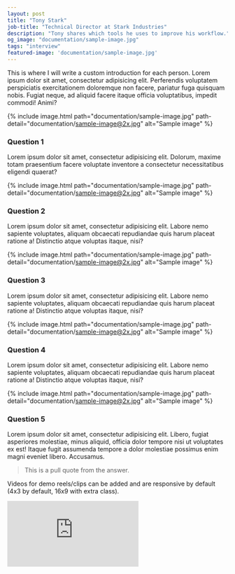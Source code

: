 ```yaml
---
layout: post
title: "Tony Stark"
job-title: "Technical Director at Stark Industries"
description: "Tony shares which tools he uses to improve his workflow."
og_image: "documentation/sample-image.jpg"
tags: "interview"
featured-image: 'documentation/sample-image.jpg'
---
```


This is where I will write a custom introduction for each person. Lorem ipsum dolor sit amet, consectetur adipisicing elit. Perferendis voluptatem perspiciatis exercitationem doloremque non facere, pariatur fuga quisquam nobis. Fugiat neque, ad aliquid facere itaque officia voluptatibus, impedit commodi! Animi?

{% include image.html path="documentation/sample-image.jpg" path-detail="documentation/sample-image@2x.jpg" alt="Sample image" %}

### Question 1
Lorem ipsum dolor sit amet, consectetur adipisicing elit. Dolorum, maxime totam praesentium facere voluptate inventore a consectetur necessitatibus eligendi quaerat?

{% include image.html path="documentation/sample-image.jpg" path-detail="documentation/sample-image@2x.jpg" alt="Sample image" %}

### Question 2
Lorem ipsum dolor sit amet, consectetur adipisicing elit. Labore nemo sapiente voluptates, aliquam obcaecati repudiandae quis harum placeat ratione a! Distinctio atque voluptas itaque, nisi?

{% include image.html path="documentation/sample-image.jpg" path-detail="documentation/sample-image@2x.jpg" alt="Sample image" %}

### Question 3
Lorem ipsum dolor sit amet, consectetur adipisicing elit. Labore nemo sapiente voluptates, aliquam obcaecati repudiandae quis harum placeat ratione a! Distinctio atque voluptas itaque, nisi?

{% include image.html path="documentation/sample-image.jpg" path-detail="documentation/sample-image@2x.jpg" alt="Sample image" %}

### Question 4
Lorem ipsum dolor sit amet, consectetur adipisicing elit. Labore nemo sapiente voluptates, aliquam obcaecati repudiandae quis harum placeat ratione a! Distinctio atque voluptas itaque, nisi?

{% include image.html path="documentation/sample-image.jpg" path-detail="documentation/sample-image@2x.jpg" alt="Sample image" %}

### Question 5
Lorem ipsum dolor sit amet, consectetur adipisicing elit. Libero, fugiat asperiores molestiae, minus aliquid, officia dolor tempore nisi ut voluptates ex est! Itaque fugit assumenda tempore a dolor molestiae possimus enim magni eveniet libero. Accusamus.

> This is a pull quote from the answer.

Videos for demo reels/clips can be added and are responsive by default (4x3 by default, 16x9 with extra class).

<div class="embed-responsive embed-responsive-16by9">
<iframe src="https://www.youtube.com/embed/vO7m8Hre72E?modestbranding=1&autohide=1&showinfo=0&controls=0" frameborder="0" allowfullscreen></iframe>
</div>
